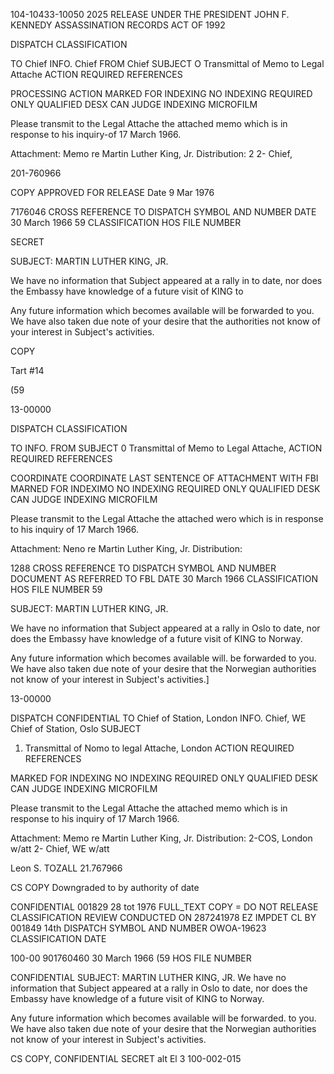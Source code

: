 104-10433-10050
2025 RELEASE UNDER THE PRESIDENT JOHN F. KENNEDY ASSASSINATION RECORDS ACT OF 1992

DISPATCH
CLASSIFICATION

TO
Chief
INFO.
Chief
FROM
Chief
SUBJECT
O Transmittal of Memo to Legal Attache
ACTION REQUIRED REFERENCES

PROCESSING ACTION
MARKED FOR INDEXING
NO INDEXING REQUIRED
ONLY QUALIFIED DESX
CAN JUDGE INDEXING
MICROFILM

Please transmit to the Legal Attache the attached memo
which is in response to his inquiry-of 17 March 1966.

Attachment:
Memo re Martin Luther King, Jr.
Distribution:
2
2- Chief,

201-760966

COPY
APPROVED FOR RELEASE
Date 9 Mar 1976

7176046
CROSS REFERENCE TO
DISPATCH SYMBOL AND NUMBER
DATE
30 March 1966
59
CLASSIFICATION
HOS FILE NUMBER

SECRET

SUBJECT: MARTIN LUTHER KING, JR.

We have no information that Subject appeared at a
rally in to date, nor does the Embassy have knowledge
of a future visit of KING to

Any future information which becomes available will
be forwarded to you. We have also taken due note of your
desire that the authorities not know of your
interest in Subject's activities.

COPY

Tart #14

(59

13-00000

DISPATCH
CLASSIFICATION

TO
INFO.
FROM
SUBJECT
0 Transmittal of Memo to Legal Attache,
ACTION REQUIRED REFERENCES

COORDINATE
COORDINATE LAST SENTENCE
OF ATTACHMENT WITH FBI
MARNED FOR INDEXIMO
NO INDEXING REQUIRED
ONLY QUALIFIED DESK
CAN JUDGE INDEXING
MICROFILM

Please transmit to the Legal Attache the attached wero
which is in response to his inquiry of 17 March 1966.

Attachment:
Neno re Martin Luther King, Jr.
Distribution:

1288
CROSS REFERENCE TO
DISPATCH SYMBOL AND NUMBER
DOCUMENT AS REFERRED TO FBL
DATE
30 March 1966
CLASSIFICATION
HOS FILE NUMBER
59

SUBJECT: MARTIN LUTHER KING, JR.

We have no information that Subject appeared at a
rally in Oslo to date, nor does the Embassy have knowledge
of a future visit of KING to Norway.

Any future information which becomes available will.
be forwarded to you. We have also taken due note of your
desire that the Norwegian authorities not know of your
interest in Subject's activities.]

13-00000

DISPATCH
CONFIDENTIAL
TO
Chief of Station, London
INFO.
Chief, WE
Chief of Station, Oslo
SUBJECT
1) Transmittal of Nomo to legal Attache, London
ACTION REQUIRED REFERENCES

MARKED FOR INDEXING
NO INDEXING REQUIRED
ONLY QUALIFIED DESK
CAN JUDGE INDEXING
MICROFILM

Please transmit to the Legal Attache the attached memo
which is in response to his inquiry of 17 March 1966.

Attachment:
Memo re Martin Luther King, Jr.
Distribution:
2-COS, London w/att
2- Chief, WE w/att

Leon S. TOZALL
21.767966

CS COPY
Downgraded to
by authority of
date

CONFIDENTIAL
001829
28 tot 1976
FULL_TEXT COPY = DO NOT RELEASE
CLASSIFICATION REVIEW
CONDUCTED ON 287241978
EZ IMPDET CL BY 001849
14th
DISPATCH SYMBOL AND NUMBER
OWOA-19623
CLASSIFICATION
DATE

100-00
901760460
30 March 1966 (59
HOS FILE NUMBER

CONFIDENTIAL
SUBJECT: MARTIN LUTHER KING, JR.
We have no information that Subject appeared at a
rally in Oslo to date, nor does the Embassy have knowledge
of a future visit of KING to Norway.

Any future information which becomes available will
be forwarded. to you. We have also taken due note of your
desire that the Norwegian authorities not know of your
interest in Subject's activities.

CS COPY,
CONFIDENTIAL
SECRET
alt El 3
100-002-015

